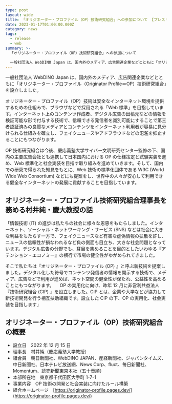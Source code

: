 ```yaml
---
type: post
layout: wide
title: 「オリジネーター・プロファイル（OP）技術研究組合」への参加について 【プレスリリース】
date: 2023-01-17T01:00:00.000Z
category: news
tags:
  - release
  - web
summary: >-
  「オリジネーター・プロファイル（OP）技術研究組合」への参加について

  一般社団法人 WebDINO Japan は、国内外のメディア、広告関連企業などとともに「オリジネーター・プロファイル（Originator Profile＝OP）技術研究組合」を設立しました。OP 技術研究組合は今後、慶応義塾大学サイバー文明研究センター監修の下、国内の主要広告会社とも連携して日本国内における OP の仕様策定と試験実装を進め、Web 標準化と社会実装を目指す取り組みを進めていきます。
---
```

一般社団法人 WebDINO Japan は、国内外のメディア、広告関連企業などとともに「オリジネーター・プロファイル（Originator Profile＝OP）技術研究組合」を設立しました。

オリジネーター・プロファイル（OP）技術は安全なインターネット環境を提供するための仕組みで、ブラウザなどで採用される「Web 標準」を目指しています。インターネット上のコンテンツ作成者、デジタル広告の出稿元などの情報を検証可能な形で付与する技術で、信頼できる発信者を識別可能にすることで第三者認証済みの良質なメディアとコンテンツをインターネット利用者が容易に見分けられる仕組みを確立し、フェイクニュースやアドフラウドなどの氾濫を抑止することにもつながります。

OP 技術研究組合は今後、慶応義塾大学サイバー文明研究センター監修の下、国内の主要広告会社とも連携して日本国内における OP の仕様策定と試験実装を進め、Web 標準化と社会実装を目指す取り組みを進めていきます。そして、国内での研究で得られた知見をもとに、Web 技術の標準化団体である W3C (World Wide Web Consortium) などにも提案をし、世界中の人々が安心して利用できる健全なインターネットの発展に貢献することを目指しています。 

## オリジネーター・プロファイル技術研究組合理事長を務める村井純・慶大教授の話

「情報技術 (IT) の進歩は私たちの社会に様々な恩恵をもたらしました。インターネット、ソーシャル・ネットワーキング・サービス (SNS) などは社会に大きな利益をもたらす一方で、フェイクニュースなど有害な虚偽情報の拡散を許し、ニュースの信頼性が損なわれるなど負の側面も目立ち、大きな社会問題となっています。デジタル広告の分野でも、耳目を集めることを目的としたいわゆる『アテンション・エコノミー』の横行で市場の健全性がゆがめられてきました。


そこで私たちは『オリジネーター・プロファイル (OP) 』と呼ぶ新技術を提案しました。デジタル化した符号でコンテンツ発信者の情報を開示する技術で、メディア、広告などで利用が進めば、ネット空間の健全性が保たれ、公益性を高めることにもつながります。
　OP の実用化に向け、昨年 12 月に非営利共益法人『技術研究組合 (CIP) 』を設立しました。CIP とは、企業や大学などが協力して新技術開発を行う相互扶助組織です。設立した CIP の下、OP の実用化、社会実装を目指します」

## オリジネーター・プロファイル（OP）技術研究組合の概要

* 設立日　2022 年 12 月 15 日
* 理事長　村井純（慶応義塾大学教授）
* 組合員　朝日新聞社、WebDINO JAPAN、産経新聞社、ジャパンタイムズ、中日新聞社、日本テレビ放送網、News Corp、fluct、毎日新聞社、Momentum、読売新聞東京本社（五十音順）
* 本部所在地　東京都千代田区大手町 1-7-1
* 事業内容　OP 技術の開発と社会実装に向けたルール構築
* 組合ホームページ　[https://originator-profile.pages.dev/](https://originator-profile.pages.dev/)